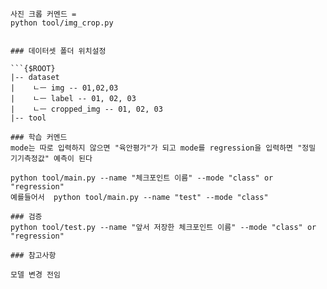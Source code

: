 
```
사진 크롭 커멘드 = 
python tool/img_crop.py
```

```

### 데이터셋 폴더 위치설정

```{$ROOT}
|-- dataset
|    ㄴㅡ img -- 01,02,03
|    ㄴㅡ label -- 01, 02, 03
|    ㄴㅡ cropped_img -- 01, 02, 03
|-- tool

```

```
### 학습 커멘드
mode는 따로 입력하지 않으면 "육안평가"가 되고 mode를 regression을 입력하면 "정밀 기기측정값" 예측이 된다
```
```
python tool/main.py --name "체크포인트 이름" --mode "class" or "regression"
예를들어서  python tool/main.py --name "test" --mode "class"
```

```
### 검증
python tool/test.py --name "앞서 저장한 체크포인트 이름" --mode "class" or "regression"
```

```
### 참고사항

모델 변경 전임

```
